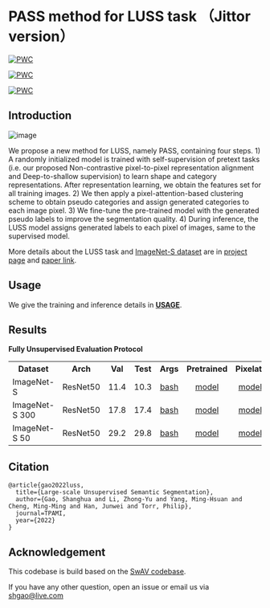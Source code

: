 # PASS method for LUSS task （Jittor version）
	
[![PWC](https://img.shields.io/endpoint.svg?url=https://paperswithcode.com/badge/large-scale-unsupervised-semantic/unsupervised-semantic-segmentation-on-4)](https://paperswithcode.com/sota/unsupervised-semantic-segmentation-on-4?p=large-scale-unsupervised-semantic)

	
[![PWC](https://img.shields.io/endpoint.svg?url=https://paperswithcode.com/badge/large-scale-unsupervised-semantic/unsupervised-semantic-segmentation-on-5)](https://paperswithcode.com/sota/unsupervised-semantic-segmentation-on-5?p=large-scale-unsupervised-semantic)

	
[![PWC](https://img.shields.io/endpoint.svg?url=https://paperswithcode.com/badge/large-scale-unsupervised-semantic/unsupervised-semantic-segmentation-on-6)](https://paperswithcode.com/sota/unsupervised-semantic-segmentation-on-6?p=large-scale-unsupervised-semantic)



## Introduction
![image](https://user-images.githubusercontent.com/20515144/196449430-5ac6a88c-24ea-4a82-8a45-cd244aeb0b3b.png)

We propose a new method for LUSS, namely PASS, containing four steps. 1) A randomly initialized model is trained with self-supervision of pretext tasks (i.e. our proposed Non-contrastive pixel-to-pixel representation alignment and Deep-to-shallow supervision) to learn shape and category representations. After representation learning, we obtain the features set for all training images. 2) We then apply a pixel-attention-based clustering scheme to obtain pseudo categories and assign generated categories to each image pixel. 3) We fine-tune the pre-trained model with the generated pseudo labels to improve the segmentation quality. 4) During inference, the LUSS model assigns generated labels to each pixel of images, same to the supervised model. 

More details about the LUSS task and [ImageNet-S dataset](https://github.com/LUSSeg/ImageNet-S) are in [project page](https://LUSSeg.github.io/) and [paper link](https://arxiv.org/abs/2106.03149).



## Usage
We give the training and inference details in **[USAGE](USAGE.md)**.
## Results
**Fully Unsupervised Evaluation Protocol**
<table><tbody>
<!-- START TABLE -->
<!-- TABLE HEADER -->
<th valign="bottom">Dataset</th>
<th valign="bottom">Arch</th>
<th valign="bottom">Val</th>
<th valign="bottom">Test</th>
<th valign="bottom">Args</th>
<th valign="bottom">Pretrained</th>
<th valign="bottom">Pixelatt</th>
<th valign="bottom">Centroid</th>
<th valign="bottom">Finetuned</th>
<!-- TABLE BODY -->
<tr>
<td align="left">ImageNet-S</td>
<td align="center">ResNet50</td>
<td align="center">11.4</td>
<td align="center">10.3</td>
<td align="center"><a href="scripts/luss919_pass_jt.sh">bash</a></td>
<td align="center"><a href="">model</a></td>
<td align="center"><a href="">model</a></td>
<td align="center"><a href="">centroid</a></td>
<td align="center"><a href="">model</a></td>
</tr>
<td align="left">ImageNet-S 300</td>
<td align="center">ResNet50</td>
<td align="center">17.8</td>
<td align="center">17.4</td>
<td align="center"><a href="scripts/luss300_pass_jt.sh">bash</a></td>
<td align="center"><a href="">model</a></td>
<td align="center"><a href="">model</a></td>
<td align="center"><a href="">centroid</a></td>
<td align="center"><a href="">model</a></td>
</tr>
</tr>
<td align="left">ImageNet-S 50</td>
<td align="center">ResNet50</td>
<td align="center">29.2</td>
<td align="center">29.8</td>
<td align="center"><a href="scripts/luss50_pass_jt.sh">bash</a></td>
<td align="center"><a href="">model</a></td>
<td align="center"><a href="">model</a></td>
<td align="center"><a href="">centroid</a></td>
<td align="center"><a href="">model</a></td>
</tr>
</tbody></table>

## Citation
```
@article{gao2022luss,
  title={Large-scale Unsupervised Semantic Segmentation},
  author={Gao, Shanghua and Li, Zhong-Yu and Yang, Ming-Hsuan and Cheng, Ming-Ming and Han, Junwei and Torr, Philip},
  journal=TPAMI,
  year={2022}
}
```

## Acknowledgement

This codebase is build based on the [SwAV codebase](https://github.com/facebookresearch/swav).

If you have any other question, open an issue or email us via shgao@live.com


